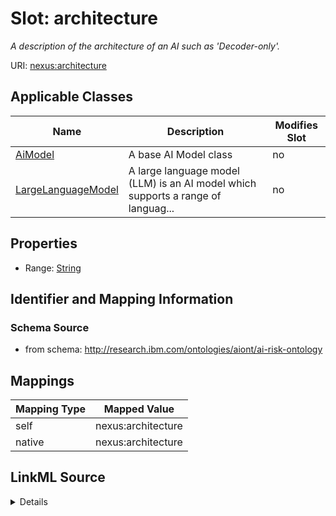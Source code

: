 

# Slot: architecture


_A description of the architecture of an AI such as 'Decoder-only'._





URI: [nexus:architecture](http://research.ibm.com/ontologies/aiont/architecture)



<!-- no inheritance hierarchy -->





## Applicable Classes

| Name | Description | Modifies Slot |
| --- | --- | --- |
| [AiModel](AiModel.md) | A base AI Model class |  no  |
| [LargeLanguageModel](LargeLanguageModel.md) | A large language model (LLM) is an AI model which supports a range of languag... |  no  |







## Properties

* Range: [String](String.md)





## Identifier and Mapping Information







### Schema Source


* from schema: http://research.ibm.com/ontologies/aiont/ai-risk-ontology




## Mappings

| Mapping Type | Mapped Value |
| ---  | ---  |
| self | nexus:architecture |
| native | nexus:architecture |




## LinkML Source

<details>
```yaml
name: architecture
description: A description of the architecture of an AI such as 'Decoder-only'.
from_schema: http://research.ibm.com/ontologies/aiont/ai-risk-ontology
rank: 1000
alias: architecture
domain_of:
- AiModel
range: string

```
</details>